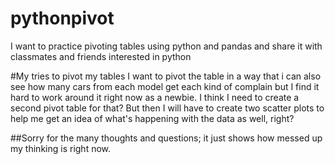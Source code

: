 # pythonpivot
I want to practice pivoting tables using python and pandas and share it with classmates and friends interested in python

#My tries to pivot my tables
I want to pivot the table in a way that i can also see how many cars from each model get each kind of complain but I find it hard to work around it right now as a newbie. I think I need to create a second pivot table for that? But then I will have to create two scatter plots to help me get an idea of what's happening with the data as well, right? 

##Sorry for the many thoughts and questions; it just shows how messed up my thinking is right now.
